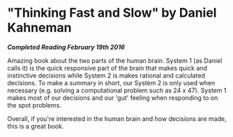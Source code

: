 # "Thinking Fast and Slow" by Daniel Kahneman

***Completed Reading February 19th 2016***

Amazing book about the two parts of the human brain. System 1 (as Daniel calls it) is the quick responsive part of the brain that makes quick and instinctive decisions while System 2 is makes rational and calculated decisions. To make a summary in short, our System 2 is only used when necessary (e.g. solving a computational problem such as 24 x 47). System 1 makes most of our decisions and our 'gut' feeling when responding to on the spot problems.

Overall, if you're interested in the human brain and how decisions are made, this is a great book.
